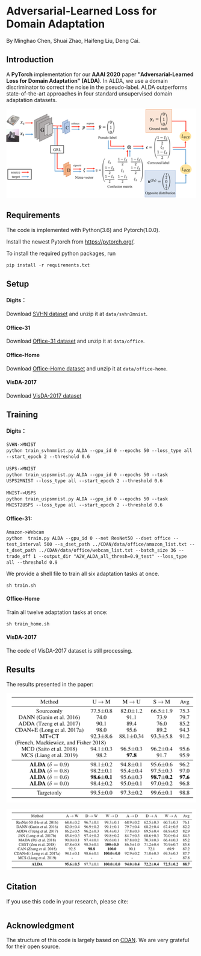 # Adversarial-Learned Loss for Domain Adaptation

By Minghao Chen, Shuai Zhao, Haifeng Liu, Deng Cai.

## Introduction

A **PyTorch** implementation for our **AAAI 2020** paper **"Adversarial-Learned Loss for Domain Adaptation" (ALDA)**.  In ALDA, we use a domain discriminator to correct the noise in the pseudo-label. ALDA outperforms state-of-the-art approaches in four standard unsupervised domain adaptation datasets.

![pic1](./pics/pic0.png)

## Requirements

The code is implemented with Python(3.6) and Pytorch(1.0.0).

Install the newest Pytorch from https://pytorch.org/.

To install the required python packages, run

```python
pip install -r requirements.txt
```

## Setup

#### Digits：

Download [SVHN dataset](https://drive.google.com/file/d/1Y0wT_ElbDcnFxtu25MB74npURwwijEdT/view) and unzip it at `data/svhn2mnist`.

#### Office-31

Download [Office-31 dataset](https://people.eecs.berkeley.edu/~jhoffman/domainadapt/) and unzip it at `data/office`.

#### Office-Home

Download [Office-Home dataset](http://hemanthdv.org/OfficeHome-Dataset/) and unzip it at `data/office-home`.

#### VisDA-2017

Download [VisDA-2017 dataset](https://github.com/VisionLearningGroup/taskcv-2017-public/tree/master/classification)



## Training

#### Digits：

```
SVHN->MNIST
python train_svhnmnist.py ALDA --gpu_id 0 --epochs 50 --loss_type all --start_epoch 2 --threshold 0.6

USPS->MNIST
python train_uspsmnist.py ALDA --gpu_id 0 --epochs 50 --task USPS2MNIST --loss_type all --start_epoch 2 --threshold 0.6

MNIST->USPS
python train_uspsmnist.py ALDA --gpu_id 0 --epochs 50 --task MNIST2USPS --loss_type all --start_epoch 2 --threshold 0.6
```

#### Office-31:

```
Amazon->Webcam
python  train.py ALDA --gpu_id 0 --net ResNet50 --dset office --test_interval 500 --s_dset_path ../CDAN/data/office/amazon_list.txt --t_dset_path ../CDAN/data/office/webcam_list.txt --batch_size 36 --trade_off 1 --output_dir "A2W_ALDA_all_thresh=0.9_test" --loss_type all --threshold 0.9
```

We provide a shell file to train all six adaptation tasks at once.

```
sh train.sh
```

#### Office-Home

Train all twelve adaptation tasks at once:

```
sh train_home.sh
```

#### VisDA-2017

The code of VisDA-2017 dataset is still processing.



## Results

The results presented in the paper:

![pic2](./pics/pic2.png)

![pic3](./pics/pic3.png)



## Citation

If you use this code in your research, please cite:

```

```



## Acknowledgment

The structure of this code is largely based on [CDAN](https://github.com/thuml/CDAN). We are very grateful for their open source.